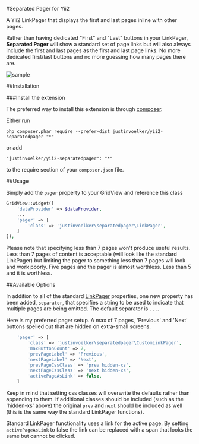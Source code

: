 #Separated Pager for Yii2

A Yii2 LinkPager that displays the first and last pages inline with other pages.

Rather than having dedicated "First" and "Last" buttons in your LinkPager, **Separated Pager** will show a standard set of page links but will also always include the first and last pages as the first and last page links. No more dedicated first/last buttons and no more guessing how many pages there are.

![sample](https://cloud.githubusercontent.com/assets/2441889/6312491/6a89be10-b948-11e4-9ac8-bcd793664e1a.png)

##Installation

###Install the extension

The preferred way to install this extension is through [composer](http://getcomposer.org/download/).

Either run

```
php composer.phar require --prefer-dist justinvoelker/yii2-separatedpager "*"
```

or add

```
"justinvoelker/yii2-separatedpager": "*"
```

to the require section of your `composer.json` file.

##Usage

Simply add the `pager` property to your GridView and reference this class

```php
GridView::widget([
    'dataProvider' => $dataProvider,
    ...
    'pager' => [
        'class' => 'justinvoelker\separatedpager\LinkPager',
    ]
]);
```

Please note that specifying less than 7 pages won't produce useful results.  Less than 7 pages of content is acceptable (will look like the standard LinkPager) but limiting the pager to something less than 7 pages will look and work poorly.  Five pages and the pager is almost worthless.  Less than 5 and it is worthless. 

##Available Options

In addition to all of the standard [LinkPager](www.yiiframework.com/doc-2.0/yii-widgets-linkpager.html) properties, one new property has been added, `separator`, that specifies a string to be used to indicate that multiple pages are being omitted.  The default separator is `...`.

Here is my preferred pager setup.  A max of 7 pages, 'Previous' and 'Next' buttons spelled out that are hidden on extra-small screens.

```php
    'pager' => [
        'class' => 'justinvoelker\separatedpager\CustomLinkPager',
        'maxButtonCount' => 7,
        'prevPageLabel' => 'Previous',
        'nextPageLabel' => 'Next',
        'prevPageCssClass' => 'prev hidden-xs',
        'nextPageCssClass' => 'next hidden-xs',
        'activePageAsLink' => false,
    ]
```

Keep in mind that setting css classes will overwrite the defaults rather than appending to them.  If additional classes should be included (such as the 'hidden-xs' above) the original `prev` and `next` should be included as well (this is the same way the standard LinkPager functions).

Standard LinkPager functionality uses a link for the active page. By setting `activePageAsLink` to false the link can be replaced with a span that looks the same but cannot be clicked. 
